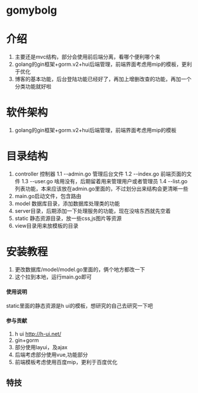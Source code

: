 # gomybolg

# 介绍

1. 主要还是mvc结构，部分会使用前后端分离，看哪个便利哪个来
2. golang的gin框架+gorm.v2+hui后端管理，前端界面考虑用mip的模板，更利于优化
3. 博客的基本功能，后台登陆功能已经好了，再加上增删改查的功能，再加一个分类功能就好啦

# 软件架构
1. golang的gin框架+gorm.v2+hui后端管理，前端界面考虑用mip的模板

# 目录结构
1. controller 控制器
    1.1 --admin.go 管理后台文件
    1.2 --index.go 前端页面的文件
    1.3 --user.go 啥用没有，后期留着用来管理用户或者管理员
    1.4 --list.go 列表功能，本来应该放在admin.go里面的，不过划分出来结构会更清晰一些
2. main.go启动文件，包含路由
3. model 数据库目录，添加数据库处理类的功能
4. server目录，后期添加一下处理服务的功能，现在没啥东西就先空着
5. static 静态资源目录，放一些css,js图片等资源
6. view目录用来放模板的目录


# 安装教程
1. 更改数据库/model/model.go里面的，俩个地方都改一下
2. 这个拉到本地，运行main.go即可

#### 使用说明

static里面的静态资源是h ui的模板，想研究的自己去研究一下吧

#### 参与贡献
1. h ui  http://h-ui.net/
2. gin+gorm
3. 部分使用layui，及ajax
4. 后端考虑部分使用vue,功能部分
5. 前端模板考虑使用百度mip，更利于百度优化



## 特技



